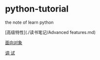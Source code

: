 # python-tutorial

the note of learn python

[高级特性](./读书笔记/Advanced features.md)

[面向对象](./读书笔记/OOP.md)

[调    试](./读书笔记/debug.md)


